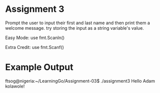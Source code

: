 # Assignment 3
Prompt the user to input their first and last name and then print them a welcome message. try storing the input as a string variable's value.

Easy Mode: use fmt.Scanln()

Extra Credit: use fmt.Scanf()


# Example Output
ftsog@nigeria:~/LearningGo/Assignment-03$ ./assignment3
Hello Adam kolawole!